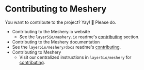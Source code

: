 # Contributing to Meshery
You want to contribute to the project? Yay! 🎈 Please do.

- Contributing to the Meshery.io website
  - See the `layer5io/meshery.io` readme's [contributing](https://github.com/layer5io/meshery.io/blob/master/README.md#contributing) section.
-  Contributing to the Meshery documentation
  - See the `layer5io/meshery/docs` readme's [contributing](https://github.com/layer5io/meshery/blob/master/docs/README.md).
- Contributing to Meshery
  - Visit our centralized instructions in `layer5io/meshery` for [contributing](https://github.com/layer5io/meshery/blob/master/CONTRIBUTING.md#contributing).
